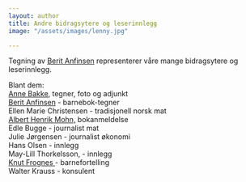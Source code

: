 ```yaml
---
layout: author
title: Andre bidragsytere og leserinnlegg
image: "/assets/images/lenny.jpg"

---
```

Tegning av [Berit Anfinsen](https://helping.no/aima)  representerer våre mange bidragsytere og leserinnlegg.

Blant dem:  
[Anne Bakke](https://helping.no/author/anne-bakke "https://helping.no/author/anne-bakke"), tegner, foto og adjunkt  
[Berit Anfinsen](https://helping.no/aima)  - barnebok-tegner  
Ellen Marie Christensen - tradisjonell norsk mat  
[Albert Henrik Mohn,](https://helping.no/author/albert-henrik-mohn) bokanmeldelse  
Edle Bugge - journalist mat  
Julie Jørgensen - journalist økonomi  
Hans Olsen - innlegg  
May-Lill Thorkelsson, - innlegg  
[Knut Frognes ](https://helping.no/lenny-rømmer)- barnefortelling  
Walter Krauss - konsulent